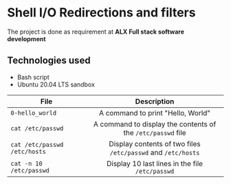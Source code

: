 # Shell I/O Redirections and filters
The project is done as requirement at **ALX Full stack software development**

## Technologies used
* Bash script
* Ubuntu 20.04 LTS sandbox

|File    	   |Description							|
|------------------|:----------------------------------------------------------:|
`0-hello_world`|A command to print "Hello, World"|
`cat /etc/passwd`|A command to display the contents of the `/etc/passwd` file
`cat /etc/passwd /etc/hosts`| Display contents of two files `/etc/passwd` and `/etc/hosts`
`cat -n 10 /etc/passwd`| Display 10 last lines in the file `/etc/passwd`

